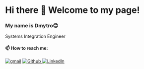 <h1>Hi there 👋 Welcome to my page!</h1>


### My name is Dmytro:blush:
Systems Integration Engineer


#### 📫 How to reach me:


<p><a href="mailto:dmytro.melnichenko@gmail.com" target="_blank"><img alt="gmail" src="https://img.shields.io/badge/gmail-D14836?&style=for-the-badge&logo=gmail&logoColor=white" /></a> <a href="https://github.com/melnichenkod" target="_blank"><img alt="Github" src="https://img.shields.io/badge/GitHub-%2312100E.svg?&style=for-the-badge&logo=Github&logoColor=white" / > <a href="https://www.linkedin.com/in/dmytro-melnichenko-40b27a111/" target="_blank"><img alt="LinkedIn" src="https://img.shields.io/badge/LinkedIn-0077B5?style=for-the-badge&logo=linkedin&logoColor=white)" / ></p>








<!--
**melnichenkod/melnichenkod** is a ✨ _special_ ✨ repository because its `README.md` (this file) appears on your GitHub profile.


Here are some ideas to get you started:


- 🔭 I’m currently working on ...
- 🌱 I’m currently learning ...
- 👯 I’m looking to collaborate on ...
- 🤔 I’m looking for help with ...
- 💬 Ask me about ...
- 📫 How to reach me: ...
- 😄 Pronouns: ...
- ⚡ Fun fact: ...
-->

